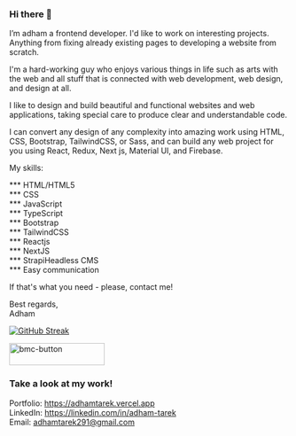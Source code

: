 
### Hi there 👋

I’m adham a frontend developer. I'd like to work on interesting projects. Anything from fixing already existing pages to developing a website from scratch.

I'm a hard-working guy who enjoys various things in life such as arts with the web and all stuff that is connected with web development, web design, and design at all.

I like to design and build beautiful and functional websites and web applications, taking special care to produce clear and understandable code.

I can convert any design of any complexity into amazing work using HTML, CSS, Bootstrap, TailwindCSS, or Sass, and can build any web project for you using React, Redux, Next js, Material UI, and Firebase.

My skills:<br/>

*** HTML/HTML5<br/>
*** CSS<br/>
*** JavaScript<br/>
*** TypeScript<br/>
*** Bootstrap<br/>
*** TailwindCSS<br/>
*** Reactjs<br/>
*** NextJS<br/>
*** StrapiHeadless CMS<br/>
*** Easy communication<br/>

If that's what you need - please, contact me!

Best regards,<br/>
Adham

[![GitHub Streak](http://github-readme-streak-stats.herokuapp.com?user=adham618&date_format=M%20j%5B%2C%20Y%5D&currStreakLabel=000000&ring=000000&fire=000000)](https://git.io/streak-stats)<br/>

<a href="https://www.buymeacoffee.com/adhamtarek" target="_blank"><img width="172" height="40" alt="bmc-button" src="https://user-images.githubusercontent.com/88515844/161430006-50742200-80cb-4c8f-b60c-ffe9260ff64e.png">
</a>

### Take a look at my work!

Portfolio: https://adhamtarek.vercel.app<br>
LinkedIn: https://linkedin.com/in/adham-tarek<br>
Email: adhamtarek291@gmail.com<br>
